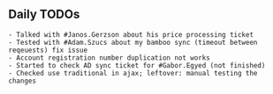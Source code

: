 ## Daily TODOs
	- Talked with #Janos.Gerzson about his price processing ticket
	- Tested with #Adam.Szucs about my bamboo sync (timeout between reqeuests) fix issue
	- Account registration number duplication not works
	- Started to check AD sync ticket for #Gabor.Egyed (not finished)
	- Checked use traditional in ajax; leftover: manual testing the changes